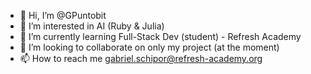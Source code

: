 - 👋 Hi, I’m @GPuntobit
- 👀 I’m interested in AI (Ruby & Julia)
- 🌱 I’m currently learning Full-Stack Dev (student) - Refresh Academy
- 💞️ I’m looking to collaborate on only my project (at the moment)
- 📫 How to reach me gabriel.schipor@refresh-academy.org

<!---
GPuntobit/GPuntobit is a ✨ special ✨ repository because its `README.md` (this file) appears on your GitHub profile.
You can click the Preview link to take a look at your changes.
--->
